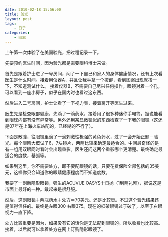 ```yaml
---
date: 2010-02-18 15:56:00
title: 验光
layout: post
tags:
    - 日子
categories:
    - 网志
---
```

上午第一次体验了在美国验光，把过程记录一下。

先要预约医生时间，因为验光都是需要眼科博士来做。

首先是跟着护士进了一号房间，问了一下自己和家人的身体健康情况，还有上次看医生是什么时间。接着用仪器A，并且让我手拿一个按键，看到图案出现就按一下，不知道测试什么。
接着仪器B，不需要自己尽兴任何操作，眼镜对着一个孔，可以看到一座小房子，似乎在国内时也看过这东西。

然后进入二号房间，护士让看了一下视力表，接着离开等医生过来。

医生先是检查眼部健康，先滴了一滴药水，接着用了很多种迷你手电筒，据说能看到眼球内部有没有异常等。另外还用某显微镜似的东西检查了一下我的眼镜（这还是07年在上海火车站配的，已经糊的不行了）。

下面是散瞳，往眼镜里滴了一滴刺激性极强的黄色药水，过了一会开始正题－验光。每个眼睛大概试了6，7块镜片，两两比较来确定最适合的。中间最奇怪的是有一组用双眼同时看时会出现重影。医生还问这两个重影哪个更清楚。最终确定最适合的度数，基弧等。

如果到这里，你不需要处方，即不要配眼镜的话，只要花费保险全部包括的35美元，这样你只会知道你的眼睛健康程度而不知道度数。

我要了一副新隐形眼镜，强生的ACUVUE OASYS十日抛（1到两礼拜），据说这是市面上最好的一种。戴起来是很舒服。

然后，这副眼镜＋两瓶药水＋处方＝70美元。还是比较贵。不过这个验光结果还是值得信任的。最终是左眼300 右眼375。现在的框架眼镜过于破了，以至于右眼视力一直下降。

处方比较重要是因为，如果没有它的话你是无法配到眼镜的。所以收费也比较高。接着，以后就可以拿着处方在网上订购隐形眼镜了。